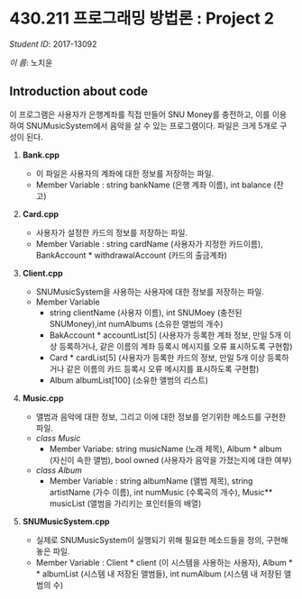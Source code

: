 # 430.211 프로그래밍 방법론 : Project 2
_Student ID_: 2017-13092

_이 름_: 노치윤

## Introduction about code

이 프로그램은 사용자가 은행계좌를 직접 만들어 SNU Money를 충전하고, 이를 이용하여 SNUMusicSystem에서 음악을 살 수 있는 프로그램이다.
파일은 크게 5개로 구성이 된다.

1. __Bank.cpp__

    - 이 파일은 사용자의 계좌에 대한 정보를 저장하는 파일.
    - Member Variable : string bankName (은행 계좌 이름), int  balance (잔고)


2. __Card.cpp__

    - 사용자가 설정한 카드의 정보를 저장하는 파일.
    - Member Variable : string cardName (사용자가 지정한 카드이름),  BankAccount \*  withdrawalAccount (카드의 출금계좌)

3. __Client.cpp__

    - SNUMusicSystem을 사용하는 사용자에 대한 정보를 저장하는 파일.
    - Member Variable 
      - string clientName (사용자 이름), int SNUMoey (충전된 SNUMoney),int numAlbums (소유한 앨범의 개수)
      - BakAccount \* accountList[5] (사용자가 등록한 계좌 정보, 만일 5개 이상 등록하거나, 같은 이름의 계좌 등록시 메시지를 오류 표시하도록 구현함)
      - Card \* cardList[5] (사용자가 등록한 카드의 정보, 만일 5개 이상 등록하거나 같은 이름의 카드 등록시 오류 메시지를 표시하도록 구현함)
      - Album albumList[100] (소유한 앨범의 리스트)
  
4. __Music.cpp__

    - 앨범과 음악에 대한 정보, 그리고 이에 대한 정보를 얻기위한 메소드를 구현한 파일.
    - _class Music_
      - Member Variabe: string musicName (노래 제목), Album \* album (자신이 속한 앨범), bool owned (사용자가 음악을 가졌는지에 대한 여부)
    - _class Album_
      - Member Variable : string albumName (앨범 제목), string artistName (가수 이름), int numMusic (수록곡의 개수), Music\*\* musicList (앨범을 가리키는 포인터들의 배열)

5. __SNUMusicSystem.cpp__

    - 실제로 SNUMusicSystem이 실행되기 위해 필요한 메소드들을 정의, 구현해 놓은 파일.
    - Member Variable : Client \* client (이 시스템을 사용하는 사용자), Album \* \* albumList (시스템 내 저장된 앨범들), int numAlbum (시스템 내 저장된 앨범의 수)

